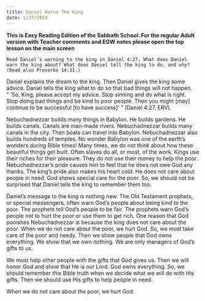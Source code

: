 ```yaml
---
title: Daniel Warns The King
date: 1/27/2019
---
```


 **This is Easy Reading Edition of the Sabbath School. For the regular Adult version with Teacher comments and EGW notes please open the top lesson on the main screen** 

`Read Daniel’s warning to the king in Daniel 4:27. What does Daniel warn the king about? What does Daniel tell the king to do, and why? (Read also Proverbs 14:31.)`

Daniel explains the dream to the king. Then Daniel gives the king some advice. Daniel tells the king what to do so that bad things will not happen. “ ‘So, King, please accept my advice. Stop sinning and do what is right. Stop doing bad things and be kind to poor people. Then you might [may] continue to be successful [to have success]’ ” (Daniel 4:27, ERV).

Nebuchadnezzar builds many things in Babylon. He builds gardens. He builds canals. Canals are man-made rivers. Nebuchadnezzar builds many canals in the city. Then boats can travel into Babylon. Nebuchadnezzar also builds hundreds of temples. No wonder Babylon was one of the earth’s wonders during Bible times! Many times, we do not think about how these beautiful things get built. Often slaves do all, or most, of the work. Kings use their riches for their pleasure. They do not use their money to help the poor. Nebuchadnezzar’s pride causes him to feel that he does not owe God any thanks. The king’s pride also makes his heart cold. He does not care about people in need. God shows special care for the poor. So, we should not be surprised that Daniel tells the king to remember them too.

Daniel’s message to the king is nothing new. The Old Testament prophets, or special messengers, often warn God’s people about being kind to the poor. The prophets tell God’s people to be fair. The prophets warn God’s people not to hurt the poor or use them to get rich. One reason that God punishes Nebuchadnezzar is because the king does not care about the poor. When we do not care about the poor, we hurt God. So, we must take care of the poor and needy. Then we show people that God owns everything. We show that we own nothing. We are only managers of God’s gifts to us.

We must help other people with the gifts that God gives us. Then we will honor God and show that He is our Lord. God owns everything. So, we should remember this Bible truth when we decide what we will do with His gifts. Then we should use His gifts to help people in need.

When we do not care about the poor, we hurt God.
